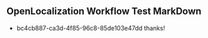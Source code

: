 ## OpenLocalization Workflow Test MarkDown
* bc4cb887-ca3d-4f85-96c8-85de103e47dd 
thanks!<!--HONumber=Mar16_HO2-->
